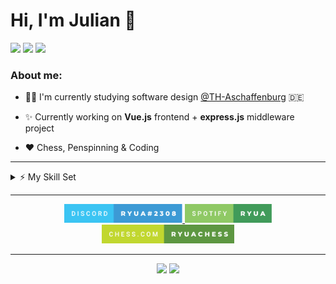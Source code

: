 # **Hi, I'm Julian** 👋

<p align="left">
  <img src="https://gpvc.arturio.dev/thieleju" />

  <img src="https://badges.pufler.dev/repos/thieleju"/>

  <img src="https://badges.pufler.dev/years/thieleju"/>

</p>

### About me:

- 👨‍🎓 I'm currently studying software design <a href="https://www.th-ab.de/startseite/" >@TH-Aschaffenburg</a> :de:

- ✨ Currently working on **Vue.js** frontend + **express.js** middleware project

- ❤️ Chess, Penspinning & Coding

---

<details>
  <summary>⚡ My Skill Set</summary>

  <br>

  <p align="center">

  <img src="https://img.shields.io/badge/Vue.js-35495E?style=for-the-badge&logo=vue.js&logoColor=4FC08D" />
  <img src="https://img.shields.io/badge/Node.js-43853D?style=for-the-badge&logo=node.js&logoColor=white" />
  <img src="https://img.shields.io/badge/Express.js-404D59?style=for-the-badge" />
  <img src="https://img.shields.io/badge/JavaScript-323330?style=for-the-badge&logo=javascript&logoColor=F7DF1E" />
  <img src="https://img.shields.io/badge/jQuery-0769AD?style=for-the-badge&logo=jquery&logoColor=white" />
  <img src="https://img.shields.io/badge/HTML-239120?style=for-the-badge&logo=html5&logoColor=white" />
  <img src="https://img.shields.io/badge/CSS-239120?&style=for-the-badge&logo=css3&logoColor=white" />
  <br>
  <img src="https://img.shields.io/badge/Python-3776AB?style=for-the-badge&logo=python&logoColor=white" />
  <img src="https://img.shields.io/badge/C%2B%2B-00599C?style=for-the-badge&logo=c%2B%2B&logoColor=white" />
  <img src="https://img.shields.io/badge/C%23-239120?style=for-the-badge&logo=c-sharp&logoColor=white" />
  <img src="https://img.shields.io/badge/Java-ED8B00?style=for-the-badge&logo=java&logoColor=white" />
  <br>
  <img src="https://img.shields.io/badge/MySQL-00000F?style=for-the-badge&logo=mysql&logoColor=white" />
  <img src="https://img.shields.io/badge/Markdown-000000?style=for-the-badge&logo=markdown&logoColor=white" />

  <p align="center">and growing...</p>

  </p>

</details>

---
    
<p align="center">
  <a href="https://discord.com/users/219847894000205834">
    <img height="30px" src="assets\discord.svg"/>

  </a>

  <a href="https://open.spotify.com/user/ryuakaa?si=355224aead11466a">
    <img height="30" src="assets\spotify.svg"/>
  </a>

  <a href="https://www.chess.com/member/ryuachess">
    <img height="30" src="assets\chesscom.svg" />
  </a>
</p>

---

<p align="center">

  <img src="https://github-readme-stats.vercel.app/api/top-langs/?username=thieleju&theme=blue-green" />
  
  <img  src="https://github-readme-stats.vercel.app/api?username=thieleju&theme=blue-green"/>

</p>
